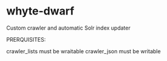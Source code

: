 # whyte-dwarf
Custom crawler and automatic Solr index updater

PRERQUISITES: 

crawler_lists must be wraitable
crawler_json must be writable
